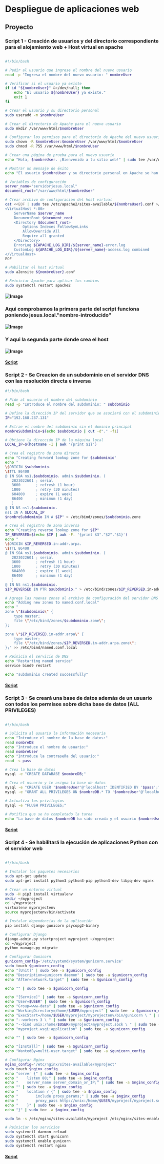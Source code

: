 # Despliegue de aplicaciones web
## Proyecto
### Script 1 - Creación de usuarios y del directorio correspondiente para el alojamiento web + Host virtual en apache

```sh

#!/bin/bash

# Pedir al usuario que ingrese el nombre del nuevo usuario
read -p "Ingresa el nombre del nuevo usuario: " nombreUser

# Verificar si el usuario ya existe
if id "${nombreUser}" &>/dev/null; then
    echo "El usuario ${nombreUser} ya existe."
    exit 1
fi

# Crear el usuario y su directorio personal
sudo useradd -m $nombreUser

# Crear el directorio de Apache para el nuevo usuario
sudo mkdir /var/www/html/$nombreUser

# Configurar los permisos para el directorio de Apache del nuevo usuario
sudo chown -R $nombreUser:$nombreUser /var/www/html/$nombreUser
sudo chmod -R 755 /var/www/html/$nombreUser

# Crear una página de prueba para el nuevo usuario
echo "Hola, $nombreUser. ¡Bienvenido a tu sitio web!" | sudo tee /var/www/html/$nombreUser/index.html > /dev/null

# Mostrar un mensaje de éxito
echo "El usuario $nombreUser y su directorio personal en Apache se han creado con éxito."

# Variables de configuración
server_name="servidorjesus.local"
document_root="/var/www/html/$nombreUser"

# Crear archivo de configuración del host virtual
cat <<EOF | sudo tee /etc/apache2/sites-available/${nombreUser}.conf >/dev/null
<VirtualHost *:80>
    ServerName $server_name
    DocumentRoot $document_root
    <Directory $document_root>
        Options Indexes FollowSymLinks
        AllowOverride All
        Require all granted
    </Directory>
    ErrorLog ${APACHE_LOG_DIR}/${server_name}-error.log
    CustomLog ${APACHE_LOG_DIR}/${server_name}-access.log combined
</VirtualHost>
EOF

# Habilitar el host virtual
sudo a2ensite ${nombreUser}.conf

# Reiniciar Apache para aplicar los cambios
sudo systemctl restart apache2

```
#### ![Image](https://github.com/JesusFernandez1/DespligueScripts/blob/main/Despliegue/Captura%20de%20pantalla%20(184).png)

### Aqui comprobamos la primera parte del script funciona poniendo jesus.local."nombre-introducido"
#### ![Image](https://github.com/JesusFernandez1/DespligueScripts/blob/main/Despliegue/Captura%20de%20pantalla%20(182).png)
### Y aqui la segunda parte donde crea el host
#### ![Image](https://github.com/JesusFernandez1/DespligueScripts/blob/main/Despliegue/Captura%20de%20pantalla%20(183).png)
#### [Script](https://github.com/JesusFernandez1/DespligueScripts/blob/main/Despliegue/scripts/script1)

### Script 2 - Se Creacion de un subdominio en el servidor DNS con las resolución directa e inversa

```sh
#!/bin/bash

# Pide al usuario el nombre del subdominio
read -p "Introduce el nombre del subdominio: " subdominio

# Define la dirección IP del servidor que se asociará con el subdominio
IP="192.168.237.131"

# Extrae el nombre del subdominio sin el dominio principal
nombreSubdominio=$(echo $subdominio | cut -d"." -f1)

# Obtiene la dirección IP de la máquina local
LOCAL_IP=$(hostname -I | awk '{print $1}')

# Crea el registro de zona directa
echo "Creating forward lookup zone for $subdominio"
echo "
\$ORIGIN $subdominio.
\$TTL 86400
@ IN SOA ns1.$subdominio. admin.$subdominio. (
   2023022601 ; serial
   3600       ; refresh (1 hour)
   1800       ; retry (30 minutes)
   604800     ; expire (1 week)
   86400      ; minimum (1 day)
   )
@ IN NS ns1.$subdominio.
ns1 IN A $LOCAL_IP
$nombreSubdominio IN A $IP" > /etc/bind/zones/$subdominio.zone

# Crea el registro de zona inversa
echo "Creating reverse lookup zone for $IP"
IP_REVERSED=$(echo $IP | awk -F. '{print $3"."$2"."$1}')
echo "
\$ORIGIN $IP_REVERSED.in-addr.arpa.
\$TTL 86400
@ IN SOA ns1.$subdominio. admin.$subdominio. (
   2023022601 ; serial
   3600       ; refresh (1 hour)
   1800       ; retry (30 minutes)
   604800     ; expire (1 week)
   86400      ; minimum (1 day)
   )
@ IN NS ns1.$subdominio.
$IP_REVERSED IN PTR $subdominio." > /etc/bind/zones/$IP_REVERSED.in-addr.arpa.zone

# Agrega las nuevas zonas al archivo de configuración del servidor DNS
echo "Adding new zones to named.conf.local"
echo "
zone \"$subdominio\" {
    type master;
    file \"/etc/bind/zones/$subdominio.zone\";
};

zone \"$IP_REVERSED.in-addr.arpa\" {
    type master;
    file \"/etc/bind/zones/$IP_REVERSED.in-addr.arpa.zone\";
};" >> /etc/bind/named.conf.local

# Reinicia el servicio de DNS
echo "Restarting named service"
service bind9 restart

echo "subdominio created successfully"
```

#### [Script](https://github.com/JesusFernandez1/DespligueScripts/blob/main/Despliegue/scripts/script2)

### Script 3 - Se creará una base de datos además de un usuario con todos los permisos sobre dicha base de datos (ALL PRIVILEGES)

```sh

#!/bin/bash

# Solicita al usuario la información necesaria
echo "Introduce el nombre de la base de datos:"
read nombreDB
echo "Introduce el nombre de usuario:"
read nombreUser
echo "Introduce la contraseña del usuario:"
read -s pass

# Crea la base de datos
mysql -e "CREATE DATABASE $nombreDB;"

# Crea el usuario y le asigna la base de datos
mysql -e "CREATE USER '$nombreUser'@'localhost' IDENTIFIED BY '$pass';"
mysql -e "GRANT ALL PRIVILEGES ON $nombreDB.* TO '$nombreUser'@'localhost';"

# Actualiza los privilegios
mysql -e "FLUSH PRIVILEGES;"

# Notifica que se ha completado la tarea
echo "La base de datos $nombreDB ha sido creada y el usuario $nombreUser ha sido asignado con acceso completo."

```

#### [Script](https://github.com/JesusFernandez1/DespligueScripts/blob/main/Despliegue/scripts/script3)

### Script 4 - Se habilitará la ejecución de aplicaciones Python con el servidor web

```sh

#!/bin/bash

# Instalar los paquetes necesarios
sudo apt-get update
sudo apt-get install python3 python3-pip python3-dev libpq-dev nginx

# Crear un entorno virtual
sudo -H pip3 install virtualenv
mkdir ~/myproject
cd ~/myproject
virtualenv myprojectenv
source myprojectenv/bin/activate

# Instalar dependencias de la aplicación
pip install django gunicorn psycopg2-binary

# Configurar Django
django-admin.py startproject myproject ~/myproject
cd ~/myproject
python manage.py migrate

# Configurar Gunicorn
gunicorn_config='/etc/systemd/system/gunicorn.service'
sudo touch $gunicorn_config
echo "[Unit]" | sudo tee -a $gunicorn_config
echo "Description=gunicorn daemon" | sudo tee -a $gunicorn_config
echo "After=network.target" | sudo tee -a $gunicorn_config

echo "" | sudo tee -a $gunicorn_config

echo "[Service]" | sudo tee -a $gunicorn_config
echo "User=$USER" | sudo tee -a $gunicorn_config
echo "Group=www-data" | sudo tee -a $gunicorn_config
echo "WorkingDirectory=/home/$USER/myproject" | sudo tee -a $gunicorn_config
echo "ExecStart=/home/$USER/myproject/myprojectenv/bin/gunicorn \ " | sudo tee -a $gunicorn_config
echo "--workers 3 \ " | sudo tee -a $gunicorn_config
echo "--bind unix:/home/$USER/myproject/myproject.sock \ " | sudo tee -a $gunicorn_config
echo "myproject.wsgi:application" | sudo tee -a $gunicorn_config

echo "" | sudo tee -a $gunicorn_config

echo "[Install]" | sudo tee -a $gunicorn_config
echo "WantedBy=multi-user.target" | sudo tee -a $gunicorn_config

# Configurar Nginx
nginx_config='/etc/nginx/sites-available/myproject'
sudo touch $nginx_config
echo "server {" | sudo tee -a $nginx_config
echo "    listen 80;" | sudo tee -a $nginx_config
echo "    server_name server_domain_or_IP;" | sudo tee -a $nginx_config
echo "" | sudo tee -a $nginx_config
echo "    location / {" | sudo tee -a $nginx_config
echo "        include proxy_params;" | sudo tee -a $nginx_config
echo "        proxy_pass http://unix:/home/$USER/myproject/myproject.sock;" | sudo tee -a $nginx_config
echo "    }" | sudo tee -a $nginx_config
echo "}" | sudo tee -a $nginx_config

sudo ln -s /etc/nginx/sites-available/myproject /etc/nginx/sites-enabled

# Reiniciar los servicios
sudo systemctl daemon-reload
sudo systemctl start gunicorn
sudo systemctl enable gunicorn
sudo systemctl restart nginx

```
#### [Script](https://github.com/JesusFernandez1/DespligueScripts/blob/main/Despliegue/scripts/script4)
